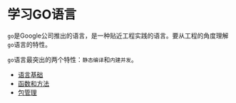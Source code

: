 # 学习GO语言

`go`是Google公司推出的语言，是一种贴近工程实践的语言。要从工程的角度理解`go`语言的特性。

`go`语言最突出的两个特性：`静态编译`和`内建并发`。

+ [语言基础](basic.md)
+ [函数和方法](function.md)
+ [包管理](package.md)
